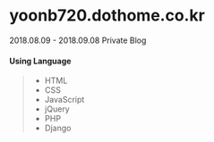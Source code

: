 # yoonb720.dothome.co.kr
2018.08.09 - 2018.09.08
Private Blog

#### Using Language
> - HTML
> - CSS
> - JavaScript
> - jQuery
> - PHP
> - Django
